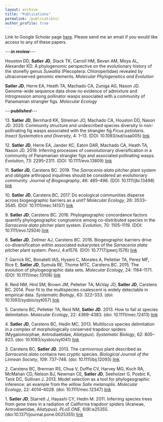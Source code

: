 ```yaml
---
layout: archive
title: "Publications"
permalink: /publications/
author_profile: true
---
```

Link to Google Scholar page [here](https://scholar.google.com/citations?user=Ktn4eG8AAAAJ&hl=en&oi=ao).
Please send me an email if you would like access to any of these papers.

---***in review***---

Houston DD, **Satler JD**, Stack TK, Carroll HM, Bevan AM, Moya AL, Alexander KD. A phylogenomic perspective on the evolutionary history of the stonefly genus *Suwallia* (Plecoptera: Chloroperlidae) revealed by ultraconserved genomic elements. *Molecular Phylogenetics and Evolution*

**Satler JD**, Herre EA, Heath TA, Machado CA, Zuniga AG, Nason JD. Genome-wide sequence data show no evidence of admixture and introgression among pollinator wasps associated with a community of Panamanian strangler figs. *Molecular Ecology*



---***published***---

13\. **Satler JD**, Bernhard KK, Stireman JO, Machado CA, Houston DD, Nason JD. 2020. Community structure and undescribed species diversity in non-pollinating fig wasps associated with the strangler fig *Ficus petiolaris*. *Insect Systematics and Diversity*, 4: 1–13. (DOI: 10.1093/isd/ixaa005) [link](https://academic.oup.com/isd/article/4/2/3/5825213?searchresult=1)

12\. **Satler JD**, Herre EA, Jander KC, Eaton DAR, Machado CA, Heath TA, Nason JD. 2019. Inferring processes of coevolutionary diversification in a community of Panamanian strangler figs and associated pollinating wasps. *Evolution*, 73: 2295–2311. (DOI: 10.1111/evo.13809) [link](https://onlinelibrary.wiley.com/doi/abs/10.1111/evo.13809)

11\. **Satler JD**, Carstens BC. 2019. The *Sarracenia alata* pitcher plant system and obligate arthropod inquilines should be considered an evolutionary community. *Journal of Biogeography*, 46: 485–496. (DOI: 10.1111/jbi.13498) [link](https://onlinelibrary.wiley.com/doi/abs/10.1111/jbi.13498)

10\. **Satler JD**, Carstens BC. 2017. Do ecological communities disperse across biogeographic barriers as a unit? *Molecular Ecology*, 26: 3533–3545. (DOI: 10.1111/mec.14137) [link](https://onlinelibrary.wiley.com/doi/full/10.1111/mec.14137)

9\. **Satler JD**, Carstens BC. 2016. Phylogeographic concordance factors quantify phylogeographic congruence among co-distributed species in the *Sarracenia alata* pitcher plant system. *Evolution*, 70: 1105–1119. (DOI: 10.1111/evo.12924) [link](https://onlinelibrary.wiley.com/doi/abs/10.1111/evo.12924)

8\. **Satler JD**, Zellmer AJ, Carstens BC. 2016. Biogeographic barriers drive co-diversification within associated eukaryotes of the *Sarracenia alata* pitcher plant system. *PeerJ*, 4:e1576. (DOI: 10.7717/peerj.1576) [link](https://peerj.com/articles/1576/)

7\. Garrick RC, Bonatelli IAS, Hyseni C, Morales A, Pelletier TA, Perez MF, Rice E, **Satler JD**, Symula RE, Thome MTC, Carstens BC. 2015. The evolution of phylogeographic data sets. *Molecular Ecology*, 24: 1164–1171. (DOI: 10.1111/mec.13108) [link](https://onlinelibrary.wiley.com/doi/full/10.1111/mec.13108)

6\. Reid NM, Hird SM, Brown JM, Pelletier TA, McVay JD, **Satler JD**, Carstens BC. 2014. Poor fit to the multispecies coalescent is widely detectable in empirical data. *Systematic Biology*, 63: 322–333. (doi: 10.1093/sysbio/syt057) [link](https://academic.oup.com/sysbio/article/63/3/322/1647401)

5\. Carstens BC, Pelletier TA, Reid NM, **Satler JD**. 2013. How to fail at species delimitation. *Molecular Ecology*, 22: 4369–4383. (doi: 10.1111/mec.12413) [link](https://onlinelibrary.wiley.com/doi/full/10.1111/mec.12413)

4\. **Satler JD**, Carstens BC, Hedin MC. 2013. Multilocus species delimitation in a complex of morphologically conserved trapdoor spiders (Mygalomorphae, Antrodiaetidae, *Aliatypus*). *Systematic Biology*, 62: 805–823. (doi: 10.1093/sysbio/syt041) [link](https://academic.oup.com/sysbio/article/62/6/805/1709071)

3\. Carstens BC, **Satler JD**. 2013. The carnivorous plant described as *Sarracenia alata* contains two cryptic species. *Biological Journal of the Linnean Society*, 109: 737–746. (doi: 10.1111/bij.12093) [link](https://onlinelibrary.wiley.com/doi/abs/10.1111/bij.12093?deniedAccessCustomisedMessage=&userIsAuthenticated=false)

2\. Carstens BC, Brennan RS, Chua V, Duffie CV, Harvey MG, Koch RA, McMahan CD, Nelson BJ, Newman CE, **Satler JD**, Seeholzer G, Posbic K, Tank DC, Sullivan J. 2013. Model selection as a tool for phylogeographic inference: an example from the willow *Salix melanoplis*. *Molecular Ecology*, 22: 4014–4028. (doi: 10.1111/mec.12347) [link](https://onlinelibrary.wiley.com/doi/abs/10.1111/mec.12347?deniedAccessCustomisedMessage=&userIsAuthenticated=false)

1\. **Satler JD**, Starrett J, Hayashi CY, Hedin M. 2011. Inferring species trees from gene trees in a radiation of California trapdoor spiders (Araneae, Antrodiaetidae, *Aliatypus*). *PLoS ONE*, 6(9):e25355. (doi:10.1371/journal.pone.0025355) [link](https://journals.plos.org/plosone/article?id=10.1371/journal.pone.0025355#pone-0025355-g005)
